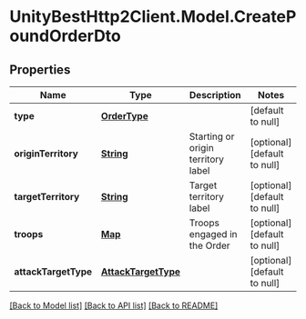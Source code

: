 # UnityBestHttp2Client.Model.CreatePoundOrderDto
## Properties

Name | Type | Description | Notes
------------ | ------------- | ------------- | -------------
**type** | [**OrderType**](OrderType.md) |  | [default to null]
**originTerritory** | [**String**](string.md) | Starting or origin territory label | [optional] [default to null]
**targetTerritory** | [**String**](string.md) | Target territory label | [optional] [default to null]
**troops** | [**Map**](integer.md) | Troops engaged in the Order | [optional] [default to null]
**attackTargetType** | [**AttackTargetType**](AttackTargetType.md) |  | [optional] [default to null]

[[Back to Model list]](../README.md#documentation-for-models) [[Back to API list]](../README.md#documentation-for-api-endpoints) [[Back to README]](../README.md)

